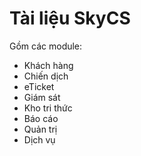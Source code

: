 # Tài liệu SkyCS

Gồm các module:
+ Khách hàng
+ Chiến dịch
+ eTicket
+ Giám sát
+ Kho tri thức
+ Báo cáo
+ Quản trị
+ Dịch vụ

